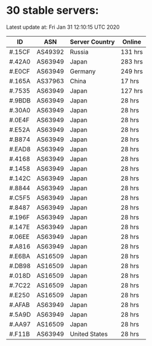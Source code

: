 # 30 stable servers:

Latest update at: Fri Jan 31 12:10:15 UTC 2020

| ID | ASN | Server Country | Online |
| -- | --- | -------------- | ------ |
| #.15CF | AS49392 | Russia | 131 hrs |
| #.42A0 | AS63949 | Japan | 283 hrs |
| #.E0CF | AS63949 | Germany | 249 hrs |
| #.165A | AS37963 | China | 17 hrs |
| #.7535 | AS63949 | Japan | 127 hrs |
| #.9BDB | AS63949 | Japan | 28 hrs |
| #.30A0 | AS63949 | Japan | 28 hrs |
| #.0E4F | AS63949 | Japan | 28 hrs |
| #.E52A | AS63949 | Japan | 28 hrs |
| #.B874 | AS63949 | Japan | 28 hrs |
| #.EAD8 | AS63949 | Japan | 28 hrs |
| #.4168 | AS63949 | Japan | 28 hrs |
| #.1458 | AS63949 | Japan | 28 hrs |
| #.142C | AS63949 | Japan | 28 hrs |
| #.8844 | AS63949 | Japan | 28 hrs |
| #.C5F5 | AS63949 | Japan | 28 hrs |
| #.8487 | AS63949 | Japan | 28 hrs |
| #.196F | AS63949 | Japan | 28 hrs |
| #.147E | AS63949 | Japan | 28 hrs |
| #.06EE | AS63949 | Japan | 28 hrs |
| #.A816 | AS63949 | Japan | 28 hrs |
| #.E6BA | AS16509 | Japan | 28 hrs |
| #.DB98 | AS16509 | Japan | 28 hrs |
| #.018D | AS16509 | Japan | 28 hrs |
| #.7C22 | AS16509 | Japan | 28 hrs |
| #.E250 | AS16509 | Japan | 28 hrs |
| #.AFAB | AS63949 | Japan | 28 hrs |
| #.5A9D | AS63949 | Japan | 28 hrs |
| #.AA97 | AS16509 | Japan | 28 hrs |
| #.F11B | AS63949 | United States | 28 hrs |

